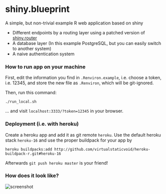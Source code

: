 # shiny.blueprint

A simple, but non-trivial example R web application based on shiny

* Different endpoints by a routing layer using a patched version of [shiny.router](https://github.com/Appsilon/shiny.router/pull/36)
* A database layer (In this example PostgreSQL, but you can easily switch to another system)
* A naive authentication system

### How to run app on your machine

First, edit the information you find in `.Renviron.example`, i.e. choose
a token, i.e. 12345, and store the new file as `.Renviron`, which will be git-ignored.

Then, run this command:

```shell
./run_local.sh
```
… and visit `localhost:3333/?token=12345` in your browser.

### Deployment (i.e. with heroku)

Create a heroku app and add it as git remote `heroku`. Use the default heroku stack `heroku-16`
and use the proper buildpack for your app by

```shell
heroku buildpacks:add http://github.com/virtualstaticvoid/heroku-buildpack-r.git#heroku-16
```

Afterwards `git push heroku master` is your friend!


### How does it look like?

![screenshot](https://user-images.githubusercontent.com/3685123/39448039-f7a12cf4-4cc3-11e8-9de7-93ef1f23d91c.png)
